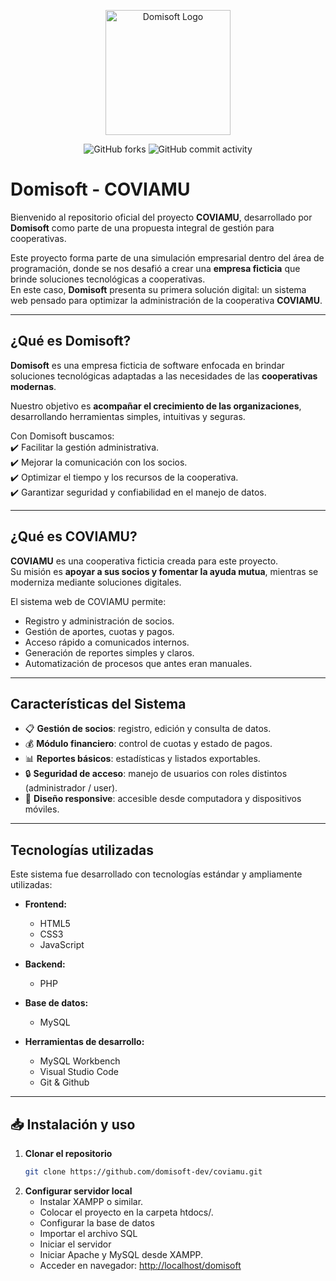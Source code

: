 <p align="center"><img src="/link" width="200" alt="Domisoft Logo"/></p>

<p align="center">
<img alt="GitHub forks" src="https://img.shields.io/github/forks/domisoft-dev/coviamu?style=plastic&logo=GitHub&color=green">
<img alt="GitHub commit activity" src="https://img.shields.io/github/commit-activity/t/domisoft-dev/coviamu?logo=GitHub&color=green">
</p>

# Domisoft - COVIAMU

Bienvenido al repositorio oficial del proyecto **COVIAMU**, desarrollado por **Domisoft** como parte de una propuesta integral de gestión para cooperativas.  

Este proyecto forma parte de una simulación empresarial dentro del área de programación, donde se nos desafió a crear una **empresa ficticia** que brinde soluciones tecnológicas a cooperativas.  
En este caso, **Domisoft** presenta su primera solución digital: un sistema web pensado para optimizar la administración de la cooperativa **COVIAMU**.  

---

## ¿Qué es Domisoft?
**Domisoft** es una empresa ficticia de software enfocada en brindar soluciones tecnológicas adaptadas a las necesidades de las **cooperativas modernas**.  

Nuestro objetivo es **acompañar el crecimiento de las organizaciones**, desarrollando herramientas simples, intuitivas y seguras.  

Con Domisoft buscamos:  
✔️ Facilitar la gestión administrativa.  
✔️ Mejorar la comunicación con los socios.  
✔️ Optimizar el tiempo y los recursos de la cooperativa.  
✔️ Garantizar seguridad y confiabilidad en el manejo de datos.  

---

## ¿Qué es COVIAMU?
**COVIAMU** es una cooperativa ficticia creada para este proyecto.  
Su misión es **apoyar a sus socios y fomentar la ayuda mutua**, mientras se moderniza mediante soluciones digitales.  

El sistema web de COVIAMU permite:  
- Registro y administración de socios.  
- Gestión de aportes, cuotas y pagos.  
- Acceso rápido a comunicados internos.  
- Generación de reportes simples y claros.  
- Automatización de procesos que antes eran manuales.  

---

## Características del Sistema
- 📋 **Gestión de socios**: registro, edición y consulta de datos.  
- 💰 **Módulo financiero**: control de cuotas y estado de pagos.  
- 📊 **Reportes básicos**: estadísticas y listados exportables.  
- 🔒 **Seguridad de acceso**: manejo de usuarios con roles distintos (administrador / user).  
- 🎨 **Diseño responsive**: accesible desde computadora y dispositivos móviles.  

---

##  Tecnologías utilizadas
Este sistema fue desarrollado con tecnologías estándar y ampliamente utilizadas:

- **Frontend:**  
  - HTML5  
  - CSS3  
  - JavaScript  

- **Backend:**  
  - PHP

- **Base de datos:**  
  - MySQL  

- **Herramientas de desarrollo:**  
  - MySQL Workbench  
  - Visual Studio Code
  - Git & Github

---

## 📥 Instalación y uso

1. **Clonar el repositorio**
   ```bash
   git clone https://github.com/domisoft-dev/coviamu.git
2. **Configurar servidor local**
   - Instalar XAMPP o similar.
   - Colocar el proyecto en la carpeta htdocs/.
   - Configurar la base de datos
   - Importar el archivo SQL
   - Iniciar el servidor
   - Iniciar Apache y MySQL desde XAMPP.
   - Acceder en navegador:
      [http://localhost/domisoft](http://localhost/domisoft)
